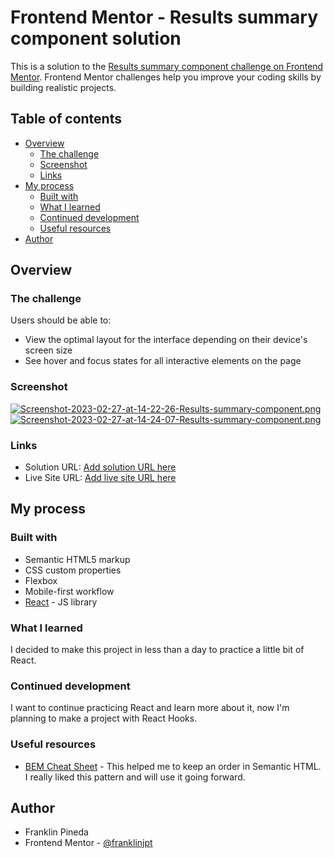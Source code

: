 # Frontend Mentor - Results summary component solution

This is a solution to the [Results summary component challenge on Frontend Mentor](https://www.frontendmentor.io/challenges/results-summary-component-CE_K6s0maV). Frontend Mentor challenges help you improve your coding skills by building realistic projects.

## Table of contents

- [Overview](#overview)
    - [The challenge](#the-challenge)
    - [Screenshot](#screenshot)
    - [Links](#links)
- [My process](#my-process)
    - [Built with](#built-with)
    - [What I learned](#what-i-learned)
    - [Continued development](#continued-development)
    - [Useful resources](#useful-resources)
- [Author](#author)


## Overview

### The challenge

Users should be able to:

- View the optimal layout for the interface depending on their device's screen size
- See hover and focus states for all interactive elements on the page

### Screenshot

[![Screenshot-2023-02-27-at-14-22-26-Results-summary-component.png](https://i.postimg.cc/J0jS60BY/Screenshot-2023-02-27-at-14-22-26-Results-summary-component.png)](https://postimg.cc/0K2tr8n7)
[![Screenshot-2023-02-27-at-14-24-07-Results-summary-component.png](https://i.postimg.cc/XJGR5QNb/Screenshot-2023-02-27-at-14-24-07-Results-summary-component.png)](https://postimg.cc/62KbJVGj)

### Links

- Solution URL: [Add solution URL here](https://your-solution-url.com)
- Live Site URL: [Add live site URL here](https://your-live-site-url.com)

## My process

### Built with

- Semantic HTML5 markup
- CSS custom properties
- Flexbox
- Mobile-first workflow
- [React](https://reactjs.org/) - JS library

### What I learned

I decided to make this project in less than a day to practice a little bit of React.

### Continued development

I want to continue practicing React and learn more about it, now I'm planning to make a project with React Hooks.

### Useful resources

- [BEM Cheat Sheet](https://9elements.com/bem-cheat-sheet/) - This helped me to keep an order in Semantic HTML. I really liked this pattern and will use it going forward.

## Author

- Franklin Pineda
- Frontend Mentor - [@franklinjpt](https://www.frontendmentor.io/profile/franklinjpt)
